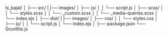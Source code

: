 Ix_kajal/
│
├── src/
| |── images/
│ ├── js/
│ │ └── script.js
│ ├── scss/
│ │ └── styles.scss
│ │ └── \_custom.scss
│ │ └── \_media-queries.scss
│ └── index.ejs
│
├── dist/
| |── images/
│ ├── css/
│ │ └── styles.css
│ ├── js/
│ │ └── script.js
│ └── index.ejs
│
├── package.json
└── Gruntfile.js

